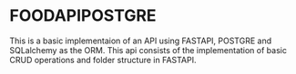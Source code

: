 # FOODAPIPOSTGRE
This is a basic implementaion of an API using FASTAPI, POSTGRE and SQLalchemy as the ORM. 
This api consists of the implementation of basic CRUD operations and folder structure in FASTAPI.

